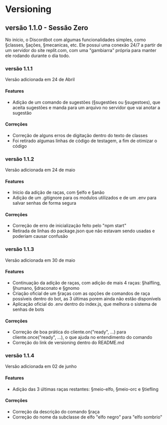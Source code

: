 # Versioning

## versão 1.1.0 - Sessão Zero
No início, o Discordbot com algumas funcionalidades simples, como §classes, §ações, §mecanicas, etc. Ele possui uma conexão 24/7 a partir de um servidor do site replit.com, com uma "gambiarra" própria para manter ele rodando durante o dia todo.

### versão 1.1.1
Versão adicionada em 24 de Abril

#### Features
* Adição de um comando de sugestões (§sugestões ou §sugestoes), que aceita sugestões e manda para um arquivo no servidor que vai anotar a sugestão
#### Correções
* Correção de alguns erros de digitação dentro do texto de classes
* Foi retirado algumas linhas de código de testagem, a fim de otimizar o código

### versão 1.1.2
Versão adicionada em 24 de maio

#### Features
* Inicio da adição de raças, com §elfo e §anão
* Adição de um .gitignore para os modulos utilizados e de um .env para salvar senhas de forma segura
#### Correções
* Correção de erro de inicialização feito pelo "npm start"
* Retirada de linhas do package.json que não estavam sendo usadas e poderiam causar confusão

### versão 1.1.3
Versão adicionada em 30 de maio

#### Features
* Continuação da adição de raças, com adição de mais 4 raças: §halfling, §humano, §draconato e §gnomo
* Criação oficial de um §raças com as opções de comandos de raça possíveis dentro do bot, as 3 últimas porem ainda não estão disponívels
* Aplicação oficial do .env dentro do index.js, que melhora o sistema de senhas de bots
#### Correções
* Correção de boa prática do cliente.on("ready", ...) para cliente.once("ready", ...), o que ajuda no entendimento do comando
* Correção do link de versioning dentro do README.md

### versão 1.1.4
Versão adicionada em 02 de junho

#### Features
* Adição das 3 últimas raças restantes: §meio-elfo, §meio-orc e §tiefling
#### Correções
* Correção da descrição do comando §raça
* Correção do nome da subclasse de elfo "elfo negro" para "elfo sombrio"